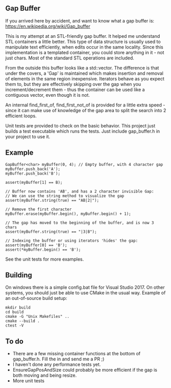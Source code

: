 ## Gap Buffer
If you arrived here by accident, and want to know what a gap buffer is:
https://en.wikipedia.org/wiki/Gap_buffer

This is my attempt at an STL-friendly gap buffer.  It helped me understand STL containers a little better.
This type of data structure is usually used to manipulate text efficiently, when edits occur in the same locality.
Since this implementation is a templated container, you could store anything in it - not just chars.
Most of the standard STL operations are included.  

From the outside this buffer looks like a std::vector.  The difference is that under the covers, a 'Gap' is maintained which makes insertion and removal of elements in the same
region inexpensive.  Iterators behave as you expect them to, but they are effectively skipping over the gap when you increment/decrement them - 
thus the container can be used like a contiguous vector, even though it is not.

An internal find_first_of, find_first_not_of is provided for a little extra speed - since it can make use of knowledge of the gap area
to split the search into 2 efficient loops.

Unit tests are provided to check on the basic behavior.  This project just builds a test executable which runs the tests.  Just include
gap_buffer.h in your project to use it.

## Example
```
GapBuffer<char> myBuffer(0, 4); // Empty buffer, with 4 character gap
myBuffer.push_back('A');
myBuffer.push_back('B');

assert(myBuffer[1] == B);

// Buffer now contains 'AB', and has a 2 character invisible Gap:
// We can use the string method to visualize the gap
assert(myBuffer.string(true) == "AB|2|");

// Remove the first character
myBuffer.erase(myBuffer.begin(), myBuffer.begin() + 1);

// The gap has moved to the beginning of the buffer, and is now 3 chars
assert(myBuffer.string(true) == "|3|B");

// Indexing the buffer or using iterators 'hides' the gap:
assert(myBuffer[0] == 'B');
assert(*myBuffer.begin() == 'B');
```
See the unit tests for more examples.

## Building
On windows there is a simple config.bat file for Visual Studio 2017.  On other systems, you should just be able to use CMake 
in the usual way.  Example of an out-of-source build setup:
```
mkdir build
cd build
cmake -G "Unix Makefiles" ..
cmake --build .
ctest -V
```

## To do
- There are a few missing container functions at the bottom of gap_buffer.h.  Fill the in and send me a PR ;)
- I haven't done any performance tests yet.
- EnsureGapPosAndSize could probably be more efficient if the gap is both moving and being resize.
- More unit tests

